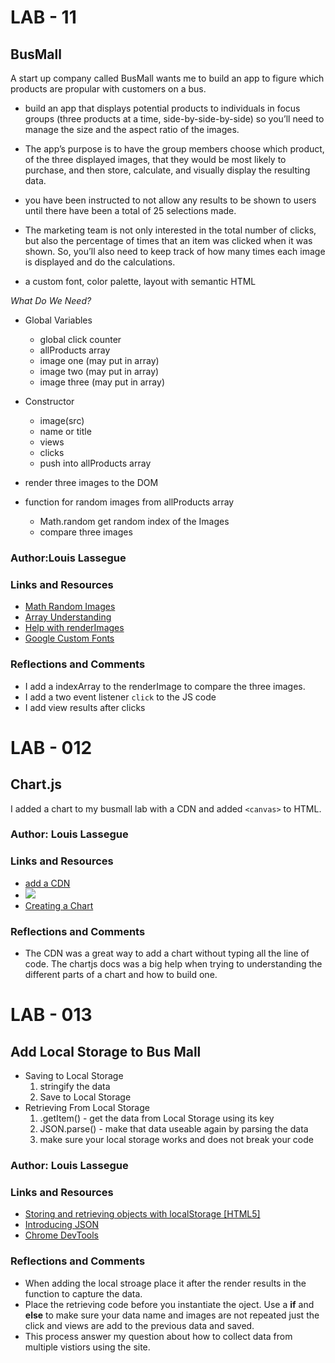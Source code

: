 # LAB - 11

## BusMall

A start up company called BusMall wants me to build an app to figure which products are propular with customers on a bus.

- build an app that displays potential products to individuals in focus groups (three products at a time, side-by-side-by-side) so you’ll need to manage the size and the aspect ratio of the images.

- The app’s purpose is to have the group members choose which product, of the three displayed images, that they would be most likely to purchase, and then store, calculate, and visually display the resulting data.

- you have been instructed to not allow any results to be shown to users until there have been a total of 25 selections made.

- The marketing team is not only interested in the total number of clicks, but also the percentage of times that an item was clicked when it was shown. So, you’ll also need to keep track of how many times each image is displayed and do the calculations.

- a custom font, color palette, layout with semantic HTML

*What Do We Need?*

- Global Variables
    * global click counter
    * allProducts array
    * image one (may put in array)
    * image two (may put in array)
    * image three (may put in array)

- Constructor
    * image(src)
    * name or title
    * views
    * clicks
    * push into allProducts array

- render three images to the DOM

- function for random images from allProducts array
    * Math.random get random index of the Images
    * compare three images

### Author:Louis Lassegue

### Links and Resources
* [Math Random Images](https://developer.mozilla.org/en-US/docs/Web/JavaScript/Reference/Global_Objects/Math/random)
* [Array Understanding](https://developer.mozilla.org/en-US/docs/Web/JavaScript/Reference/Global_Objects/Array)
* [Help with renderImages](https://www.akashmittal.com/javascript-random-array-element-no-repeat/)
* [Google Custom Fonts](https://fonts.google.com/)

### Reflections and Comments
* I add a indexArray to the renderImage to compare the three images. 
* I add a two event listener `click` to the JS code
* I add view results after clicks


# LAB - 012

## Chart.js
I added a chart to my busmall lab with a CDN and added `<canvas>` to HTML.

### Author: Louis Lassegue

### Links and Resources
* [add a CDN](https://www.jsdelivr.com/package/npm/chart.js)
* [![](https://data.jsdelivr.com/v1/package/npm/chart.js/badge)](https://www.jsdelivr.com/package/npm/chart.js)
* [Creating a Chart](https://www.chartjs.org/docs/latest/)

### Reflections and Comments
* The CDN was a great way to add a chart without typing all the line of code. The chartjs docs was a big help when trying to understanding the different parts of a chart and how to build one. 

# LAB - 013

## Add Local Storage to Bus Mall
* Saving to Local Storage
    1. stringify the data
    2. Save to Local Storage
* Retrieving From Local Storage 
    1. .getItem() - get the data from Local Storage using its key
    2. JSON.parse() - make that data useable again by parsing the data
    3. make sure your local storage works and does not break your code

### Author: Louis Lassegue

### Links and Resources
* [Storing and retrieving objects with localStorage [HTML5]](https://coderwall.com/p/ewxn9g/storing-and-retrieving-objects-with-localstorage-html5)
* [Introducing JSON](https://www.json.org/json-en.html)
* [Chrome DevTools](https://developers.google.com/web/tools/chrome-devtools/storage/localstorage?utm_source=devtools)

### Reflections and Comments
* When adding the local stroage place it after the render results in the function to capture the data.
* Place the retrieving code before you instantiate the oject. Use a **if** and **else** to make sure your data name and images are not repeated just the click and views are add to the previous data and saved. 
* This process answer my question about how to collect data from multiple vistiors using the site.

